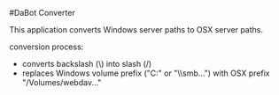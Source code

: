 #DaBot Converter

This application converts Windows server paths to OSX server paths.

conversion process:
  - converts backslash (\\) into slash (/)
  - replaces Windows volume prefix ("C:\" or "\\\smb...") with OSX prefix "/Volumes/webdav..."
